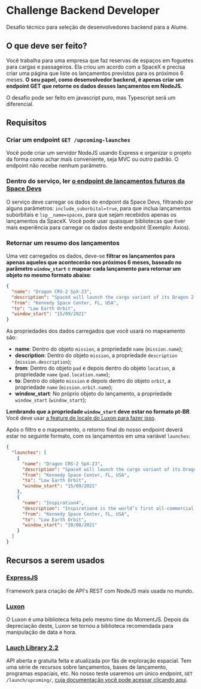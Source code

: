 # Challenge Backend Developer
Desafio técnico para seleção de desenvolvedores backend para a Alume. 

## O que deve ser feito?
Você trabalha para uma empresa que faz reservas de espaços em foguetes para cargas e passageiros. Ela criou um acordo com a SpaceX e precisa criar uma página que liste os lançamentos previstos para os próximos 6 meses. **O seu papel, como desenvolvedor backend, é apenas criar um endpoint GET que retorne os dados desses lançamentos em NodeJS.**

O desafio pode ser feito em javascript puro, mas Typescript será um diferencial.
  
## Requisitos
### Criar um endpoint `GET /upcoming-launches`
Você pode criar um servidor NodeJS usando Express e organizar o projeto da forma como achar mais conveniente, seja MVC ou outro padrão. O endpoint não recebe nenhum parâmetro.

### Dentro do serviço, ler [o endpoint de lançamentos futuros da Space Devs](https://ll.thespacedevs.com/2.2.0/swagger#operations-launch-launch_upcoming_list)
O serviço deve carregar os dados do endpoint da Space Devs, filtrando por alguns parâmetros: `include_suborbital=true`, para que inclua lançamentos suborbitais e `lsp__name=spacex`, para que sejam recebidos apenas os lançamentos da SpaceX. Você pode usar quaisquer bibliotecas que tiver mais experiência para carregar os dados deste endpoint (Exemplo: Axios).

### Retornar um resumo dos lançamentos

Uma vez carregados os dados, deve-se **filtrar os lançamentos para apenas aqueles que acontecerão nos próximos 6 meses, baseado no parâmetro `window_start`** e **mapear cada lançamento para retornar um objeto no mesmo formato abaixo**:

```json
{
  "name": "Dragon CRS-2 SpX-23",
  "description": "SpaceX will launch the cargo variant of its Dragon 2 spacecraft on their 23rd commercial resupply services mission to the International Space Station.",
  "from": "Kennedy Space Center, FL, USA",
  "to": "Low Earth Orbit",
  "window_start": "15/09/2021"
}
```

As propriedades dos dados carregados que você usará no mapeamento são:

* **name**: Dentro do objeto `mission`, a propriedade `name` (`mission.name`);
* **description**: Dentro do objeto `mission`, a propriedade `description` (`mission.description`);
* **from**: Dentro do objeto `pad` e depois dentro do objeto `location`, a propriedade `name` (`pad.location.name`);
* **to**: Dentro do objeto `mission` e depois dentro do objeto `orbit`, a propriedade `name` (`mission.orbit.name`);
* **window_start**: No próprio objeto do lançamento, a propriedade `window_start` (`window_start`);

**Lembrando que a propriedade `window_start` deve estar no formato pt-BR**. Você deve usar [a feature de locale do Luxon para fazer isso](https://moment.github.io/luxon/#/formatting?id=intl-1).

Após o filtro e o mapeamento, o retorno final do nosso endpoint deverá estar no seguinte formato, com os lançamentos em uma variável `launches`:

```json
{
  "launches": [
    {
      "name": "Dragon CRS-2 SpX-23",
      "description": "SpaceX will launch the cargo variant of its Dragon 2 spacecraft on their 23rd commercial resupply services mission to the International Space Station.",
      "from": "Kennedy Space Center, FL, USA",
      "to": "Low Earth Orbit",
      "window_start": "15/09/2021"
    },
    {
      "name": "Inspiration4",
      "description": "Inspiration4 is the world’s first all-commercial astronaut mission to orbit. Jared Isaacman, founder and CEO of Shift4 Payments, is donating the three seats alongside him aboard Dragon to individuals from the general public.",
      "from": "Kennedy Space Center, FL, USA",
      "to": "Low Earth Orbit",
      "window_start": "28/08/2021"
    }
  ]
}
```

## Recursos a serem usados

### [ExpressJS](https://expressjs.com/)
Framework para criação de API's REST com NodeJS mais usada no mundo. 

### [Luxon](https://github.com/moment/luxon)
O Luxon é uma biblioteca feita pelo mesmo time do MomentJS. Depois da depreciação deste, Luxon se tornou a biblioteca recomendada para manipulação de data e hora.

### [Lauch Library 2.2](https://ll.thespacedevs.com/2.2.0/swagger#operations-launch-launch_upcoming_list)
API aberta e gratuita feita e atualizada por fãs de exploração espacial. Tem uma série de recursos sobre lançamentos, bases de lançamento, programas espaciais, etc. No nosso teste usaremos um único endpoint, `GET /launch/upcoming/`, [cuja documentação você pode acessar clicando aqui](https://ll.thespacedevs.com/2.2.0/swagger#operations-launch-launch_upcoming_list).
